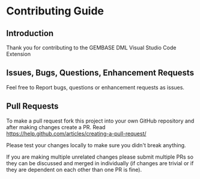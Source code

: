 # Contributing Guide
## Introduction

Thank you for contributing to the GEMBASE DML Visual Studio Code Extension

## Issues, Bugs, Questions, Enhancement Requests

Feel free to Report bugs, questions or enhancement requests as issues.

## Pull Requests

To make a pull request fork this project into your own GitHub repository and after making changes create a PR.  Read https://help.github.com/articles/creating-a-pull-request/

Please test your changes locally to make sure you didn't break anything.

If you are making multiple unrelated changes please submit multiple PRs so they can be discussed and merged in individually (if changes are trivial or if they are dependent on each other than one PR is fine).


